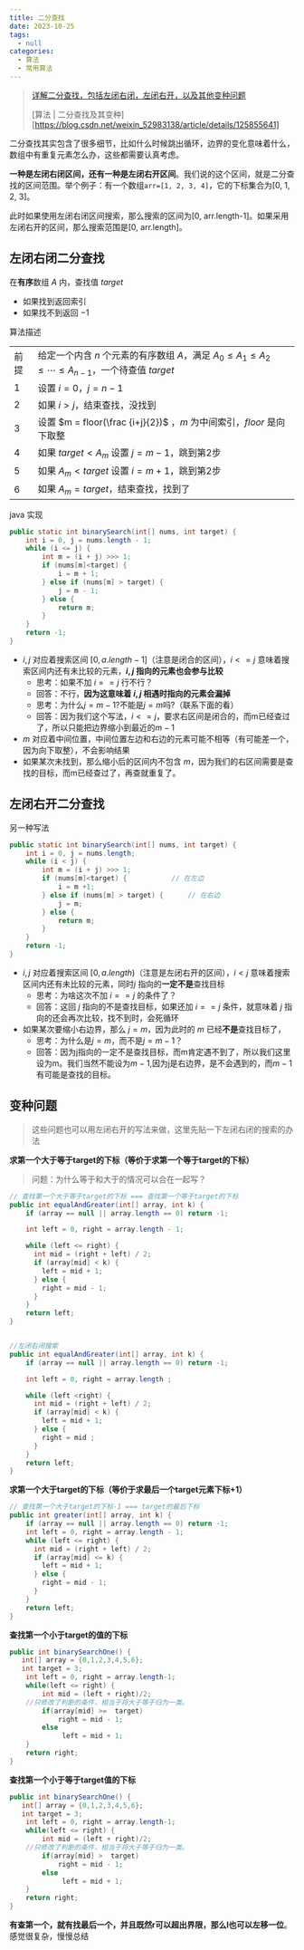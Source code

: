 ```yaml
---
title: 二分查找
date: 2023-10-25
tags: 
  - null
categories:  
  - 算法
  - 常用算法
---
```


> [详解二分查找，包括左闭右闭，左闭右开，以及其他变种问题](https://blog.csdn.net/lyx7762/article/details/128694594)
>
> [算法 | 二分查找及其变种][https://blog.csdn.net/weixin_52983138/article/details/125855641]

二分查找其实包含了很多细节，比如什么时候跳出循环，边界的变化意味着什么，数组中有重复元素怎么办，这些都需要认真考虑。

**一种是左闭右闭区间，还有一种是左闭右开区间**。我们说的这个区间，就是二分查找的区间范围。举个例子：有一个数组`arr=[1, 2, 3, 4]`，它的下标集合为[0, 1, 2, 3]。

此时如果使用左闭右闭区间搜索，那么搜索的区间为[0, arr.length-1]。如果采用左闭右开的区间，那么搜索范围是[0, arr.length]。

## 左闭右闭二分查找

在**有序**数组 $A$ 内，查找值 $target$

* 如果找到返回索引
* 如果找不到返回 $-1$

算法描述

|      |                                                              |
| ---- | ------------------------------------------------------------ |
| 前提 | 给定一个内含 $n$ 个元素的有序数组 $A$，满足 $A_{0}\leq A_{1}\leq A_{2}\leq \cdots \leq A_{n-1}$，一个待查值 $target$ |
| 1    | 设置 $i=0$，$j=n-1$                                          |
| 2    | 如果 $i \gt j$，结束查找，没找到                             |
| 3    | 设置 $m = floor(\frac {i+j}{2})$ ，$m$ 为中间索引，$floor$ 是向下取整 |
| 4    | 如果 $target < A_{m}$ 设置 $j = m - 1$，跳到第2步            |
| 5    | 如果 $A_{m} < target$ 设置 $i = m + 1$，跳到第2步            |
| 6    | 如果 $A_{m} = target$，结束查找，找到了                      |

java 实现


```java
public static int binarySearch(int[] nums, int target) {
    int i = 0, j = nums.length - 1;
    while (i <= j) {
        int m = (i + j) >>> 1;
        if (nums[m]<target) {			
            i = m + 1;
        } else if (nums[m] > target) {		
            j = m - 1;
        } else {
            return m;
        }
    }
    return -1;
}

```

* $i,j$ 对应着搜索区间 $[0,a.length-1]$（注意是闭合的区间），$i<=j$ 意味着搜索区间内还有未比较的元素，**$i,j$ 指向的元素也会参与比较**
  * 思考：如果不加 $i==j$ 行不行？
  * 回答：不行，**因为这意味着 $i,j$ 相遇时指向的元素会漏掉**
  * 思考：为什么$j=m-1$?不能是$j=m$吗?（联系下面的看）
  * 回答：因为我们这个写法，$i<=j$，要求右区间是闭合的，而m已经查过了，所以只能把边界缩小到最近的$m-1$
* $m$ 对应着中间位置，中间位置左边和右边的元素可能不相等（有可能差一个，因为向下取整），不会影响结果
* 如果某次未找到，那么缩小后的区间内不包含 $m$，因为我们的右区间需要是查找的目标，而m已经查过了，再查就重复了。

## 左闭右开二分查找

另一种写法

```java
public static int binarySearch(int[] nums, int target) {
    int i = 0, j = nums.length;
    while (i < j) {
        int m = (i + j) >>> 1;
        if (nums[m]<target) {			// 在左边
            i = m +1;
        } else if (nums[m] > target) {		// 在右边
            j = m;
        } else {
            return m;
        }
    }
    return -1;
}
```

* $i,j$ 对应着搜索区间 $[0,a.length)$（注意是左闭右开的区间），$i<j$ 意味着搜索区间内还有未比较的元素，同时$j$ 指向的**一定不是**查找目标
  * 思考：为啥这次不加 $i==j$ 的条件了？
  * 回答：这回 $j$ 指向的不是查找目标，如果还加 $i==j$ 条件，就意味着 $j$ 指向的还会再次比较，找不到时，会死循环
* 如果某次要缩小右边界，那么 $j=m$，因为此时的 $m$ 已经**不是**查找目标了，
  * 思考：为什么是$j=m$，而不是$j=m-1$？
  * 回答：因为j指向的一定不是查找目标，而m肯定遇不到了，所以我们这里设为m。我们当然不能设为$m-1$,因为j是右边界，是不会遇到的，而$m-1$有可能是查找的目标。

## 变种问题

> 这些问题也可以用左闭右开的写法来做，这里先贴一下左闭右闭的搜索的办法

**求第一个大于等于target的下标（等价于求第一个等于target的下标）**

> 问题：为什么等于和大于的情况可以合在一起写？

~~~java
// 查找第一个大于等于target的下标 === 查找第一个等于target的下标
public int equalAndGreater(int[] array, int k) {
    if (array == null || array.length == 0) return -1;

    int left = 0, right = array.length - 1;

    while (left <= right) {
      int mid = (right + left) / 2;
      if (array[mid] < k) {
        left = mid + 1;
      } else {
        right = mid - 1;
      }
    }
    return left;
}


//左闭右闭搜索
public int equalAndGreater(int[] array, int k) {
    if (array == null || array.length == 0) return -1;

    int left = 0, right = array.length ;

    while (left <right) {
      int mid = (right + left) / 2;
      if (array[mid] < k) {
        left = mid + 1;
      } else {
        right = mid ;
      }
    }
    return left;
}

~~~

**求第一个大于target的下标（等价于求最后一个target元素下标+1）**

```java
// 查找第一个大于target的下标-1 === target的最后下标
public int greater(int[] array, int k) {
    if (array == null || array.length == 0) return -1;
    int left = 0, right = array.length - 1;
    while (left <= right) {
      int mid = (right + left) / 2;
      if (array[mid] <= k) {
        left = mid + 1;
      } else {
        right = mid - 1;
      }
    }
    return left;
}

```

**查找第一个小于target的值的下标**

```java
public int binarySearchOne() {
   int[] array = {0,1,2,3,4,5,6};
   int target = 3;
	int left = 0, right = array.length-1;
	while(left <= right) {
	    int mid = (left + right)/2;
    //只修改了判断的条件，相当于将大于等于归为一类。
		if(array[mid] >=  target)
            right = mid - 1;
		else
		     left = mid + 1;
	}
	return right;
}

```

**查找第一个小于等于target值的下标**

```java
public int binarySearchOne() {
   int[] array = {0,1,2,3,4,5,6};
   int target = 3;
	int left = 0, right = array.length-1;
	while(left <= right) {
	    int mid = (left + right)/2;
    //只修改了判断的条件，相当于将大于等于归为一类。
		if(array[mid] >  target)
            right = mid - 1;
		else
		     left = mid + 1;
	}
	return right;
}

```

**有查第一个，就有找最后一个，并且既然r可以超出界限，那么l也可以左移一位**。感觉很复杂，慢慢总结
